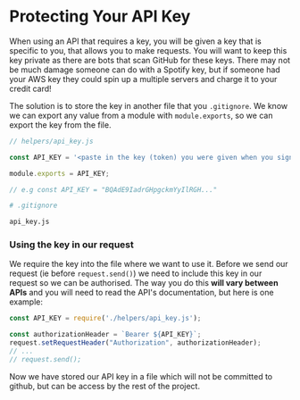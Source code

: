 # Protecting Your API Key

When using an API that requires a key, you will be given a key that is specific to you, that allows you to make requests. You will want to keep this key private as there are bots that scan GitHub for these keys. There may not be much damage someone can do with a Spotify key, but if someone had your AWS key they could spin up a multiple servers and charge it to your credit card!

The solution is to store the key in another file that you `.gitignore`. We know we can export any value from a module with `module.exports`, so we can export the key from the file.

```js
// helpers/api_key.js

const API_KEY = '<paste in the key (token) you were given when you signed up for the API>';

module.exports = API_KEY;

// e.g const API_KEY = "BQAdE9IadrGHpgckmYyIlRGH..."

```

```bash
# .gitignore

api_key.js
```

### Using the key in our request

We require the key into the file where we want to use it. Before we send our request (ie before `request.send()`) we need to include this key in our request so we can be authorised. The way you do this **will vary between APIs** and you will need to read the API's documentation, but here is one example:

```js
const API_KEY = require('./helpers/api_key.js');

const authorizationHeader = `Bearer ${API_KEY}`;
request.setRequestHeader("Authorization", authorizationHeader);
// ...
// request.send();

```

Now we have stored our API key in a file which will not be committed to github, but can be access by the rest of the project.
